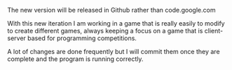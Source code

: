 The new version will be released in Github rather than code.google.com

With this new iteration I am working in a game that is really easily to modify to create different games, always keeping a focus on a game that is client-server based for programming competitions. 

A lot of changes are done frequently but I will commit them once they are complete and the program is running correctly.